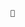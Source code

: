 











                                                                                       🤖











